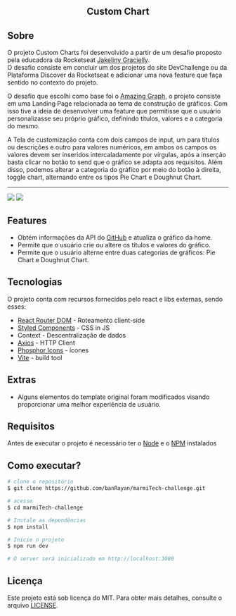 <h2 align="center">Custom Chart</h2>

## Sobre 

<p>O projeto Custom Charts foi desenvolvido a partir de um desafio proposto pela educadora da Rocketseat <a href="https://www.instagram.com/jakeliny.gracielly/">Jakeliny Gracielly</a>.<br/>
O desafio consiste em concluir um dos projetos do site DevChallenge ou da Plataforma Discover da Rocketseat e adicionar uma nova feature que faça sentido no contexto do projeto.</p>

<p>O desafio que escolhi como base foi o <a href="https://github.com/Lorenalgm/AmazingGraph">Amazing Graph</a>, o projeto consiste em uma Landing Page relacionada ao tema de construção de gráficos. Com isso tive a ideia de desenvolver uma feature que permitisse que o usuário personalizasse seu próprio gráfico, definindo títulos, valores e a categoria do mesmo.</p>

<p>A Tela de customização conta com dois campos de input, um para títulos ou descrições e outro para valores numéricos, em ambos os campos os valores devem ser inseridos intercaladamente por vírgulas, após a inserção basta clicar no botão to send que o gráfico se adapta aos requisitos. Além disso, podemos alterar a categoria do gráfico por meio do botão à direita, toggle chart, alternando entre os tipos Pie Chart e Doughnut Chart.</p>

____

<img src="https://user-images.githubusercontent.com/84761488/168529426-791e9a52-95ec-4136-a534-6dcd54ef605c.png">
<img src="https://user-images.githubusercontent.com/84761488/168529515-700bb750-7bba-4864-9aca-2ee2fc680cbc.png">



## Features

* Obtém informações da API do <a href="https://github.com">GitHub</a> e atualiza o gráfico da home.
* Permite que o usuário crie ou altere os títulos e valores do gráfico.
* Permite que o usuário alterne entre duas categorias de gráficos: Pie Chart e Doughnut Chart.

## Tecnologias

<p>O projeto conta com recursos fornecidos pelo react e libs externas, sendo esses:</p>

* <a href="https://reactrouter.com">React Router DOM</a> - Roteamento client-side
* <a href="https://styled-components.com">Styled Components</a> - CSS in JS
* Context - Descentralização de dados
* <a href="https://axios-http.com/ptbr/">Axios</a> - HTTP Client
* <a href="https://phosphoricons.com/">Phosphor Icons</a> - ícones
* <a href="https://vitejs.dev">Vite</a> - build tool

## Extras

* Alguns elementos do template original foram modificados visando proporcionar uma melhor experiência de usuário.

## Requisitos

Antes de executar o projeto é necessário ter o <a href="https://nodejs.org/en/">Node</a> e o <a href="https://www.npmjs.com">NPM</a> instalados

## Como executar?

```bash
# clone o repositório
$ git clone https://github.com/banRayan/marmiTech-challenge.git

# acesse 
$ cd marmiTech-challenge

# Instale as dependências 
$ npm install

# Inicie o projeto
$ npm run dev

# O server será inicializado em http://localhost:3000
```

## Licença

Este projeto está sob licença do MIT. Para obter mais detalhes, consulte o arquivo [LICENSE](LICENSE.txt).

